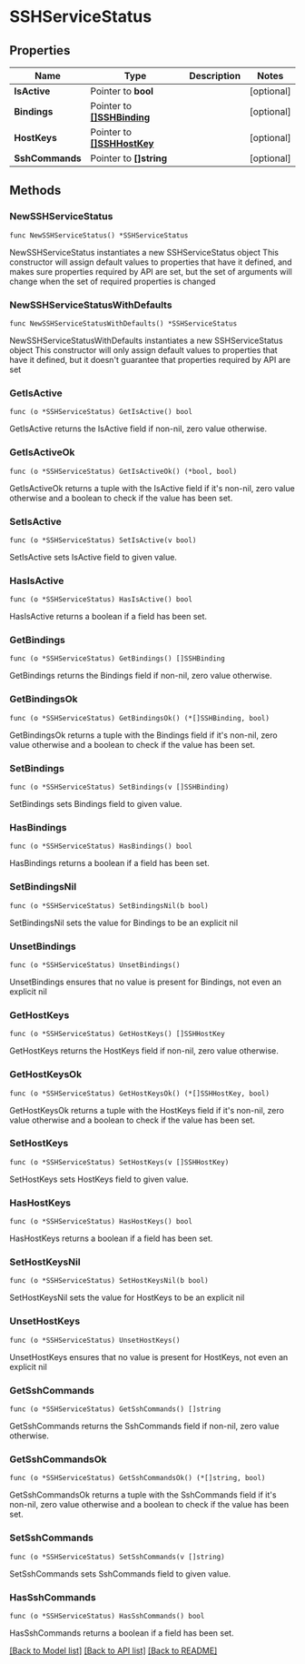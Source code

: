 # SSHServiceStatus

## Properties

Name | Type | Description | Notes
------------ | ------------- | ------------- | -------------
**IsActive** | Pointer to **bool** |  | [optional] 
**Bindings** | Pointer to [**[]SSHBinding**](SSHBinding.md) |  | [optional] 
**HostKeys** | Pointer to [**[]SSHHostKey**](SSHHostKey.md) |  | [optional] 
**SshCommands** | Pointer to **[]string** |  | [optional] 

## Methods

### NewSSHServiceStatus

`func NewSSHServiceStatus() *SSHServiceStatus`

NewSSHServiceStatus instantiates a new SSHServiceStatus object
This constructor will assign default values to properties that have it defined,
and makes sure properties required by API are set, but the set of arguments
will change when the set of required properties is changed

### NewSSHServiceStatusWithDefaults

`func NewSSHServiceStatusWithDefaults() *SSHServiceStatus`

NewSSHServiceStatusWithDefaults instantiates a new SSHServiceStatus object
This constructor will only assign default values to properties that have it defined,
but it doesn't guarantee that properties required by API are set

### GetIsActive

`func (o *SSHServiceStatus) GetIsActive() bool`

GetIsActive returns the IsActive field if non-nil, zero value otherwise.

### GetIsActiveOk

`func (o *SSHServiceStatus) GetIsActiveOk() (*bool, bool)`

GetIsActiveOk returns a tuple with the IsActive field if it's non-nil, zero value otherwise
and a boolean to check if the value has been set.

### SetIsActive

`func (o *SSHServiceStatus) SetIsActive(v bool)`

SetIsActive sets IsActive field to given value.

### HasIsActive

`func (o *SSHServiceStatus) HasIsActive() bool`

HasIsActive returns a boolean if a field has been set.

### GetBindings

`func (o *SSHServiceStatus) GetBindings() []SSHBinding`

GetBindings returns the Bindings field if non-nil, zero value otherwise.

### GetBindingsOk

`func (o *SSHServiceStatus) GetBindingsOk() (*[]SSHBinding, bool)`

GetBindingsOk returns a tuple with the Bindings field if it's non-nil, zero value otherwise
and a boolean to check if the value has been set.

### SetBindings

`func (o *SSHServiceStatus) SetBindings(v []SSHBinding)`

SetBindings sets Bindings field to given value.

### HasBindings

`func (o *SSHServiceStatus) HasBindings() bool`

HasBindings returns a boolean if a field has been set.

### SetBindingsNil

`func (o *SSHServiceStatus) SetBindingsNil(b bool)`

 SetBindingsNil sets the value for Bindings to be an explicit nil

### UnsetBindings
`func (o *SSHServiceStatus) UnsetBindings()`

UnsetBindings ensures that no value is present for Bindings, not even an explicit nil
### GetHostKeys

`func (o *SSHServiceStatus) GetHostKeys() []SSHHostKey`

GetHostKeys returns the HostKeys field if non-nil, zero value otherwise.

### GetHostKeysOk

`func (o *SSHServiceStatus) GetHostKeysOk() (*[]SSHHostKey, bool)`

GetHostKeysOk returns a tuple with the HostKeys field if it's non-nil, zero value otherwise
and a boolean to check if the value has been set.

### SetHostKeys

`func (o *SSHServiceStatus) SetHostKeys(v []SSHHostKey)`

SetHostKeys sets HostKeys field to given value.

### HasHostKeys

`func (o *SSHServiceStatus) HasHostKeys() bool`

HasHostKeys returns a boolean if a field has been set.

### SetHostKeysNil

`func (o *SSHServiceStatus) SetHostKeysNil(b bool)`

 SetHostKeysNil sets the value for HostKeys to be an explicit nil

### UnsetHostKeys
`func (o *SSHServiceStatus) UnsetHostKeys()`

UnsetHostKeys ensures that no value is present for HostKeys, not even an explicit nil
### GetSshCommands

`func (o *SSHServiceStatus) GetSshCommands() []string`

GetSshCommands returns the SshCommands field if non-nil, zero value otherwise.

### GetSshCommandsOk

`func (o *SSHServiceStatus) GetSshCommandsOk() (*[]string, bool)`

GetSshCommandsOk returns a tuple with the SshCommands field if it's non-nil, zero value otherwise
and a boolean to check if the value has been set.

### SetSshCommands

`func (o *SSHServiceStatus) SetSshCommands(v []string)`

SetSshCommands sets SshCommands field to given value.

### HasSshCommands

`func (o *SSHServiceStatus) HasSshCommands() bool`

HasSshCommands returns a boolean if a field has been set.


[[Back to Model list]](../README.md#documentation-for-models) [[Back to API list]](../README.md#documentation-for-api-endpoints) [[Back to README]](../README.md)



